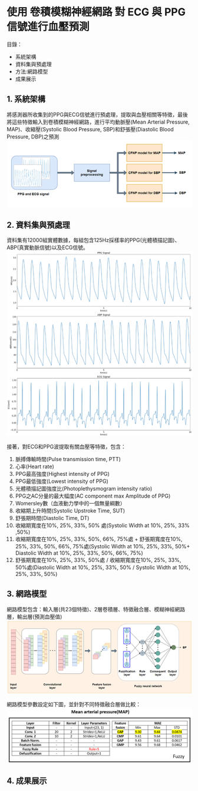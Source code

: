 # 使用 卷積模糊神經網路 對 ECG 與 PPG 信號進行血壓預測

目錄：
- 系統架構
- 資料集與預處理
- 方法:網路模型
- 成果展示

## 1. 系統架構
將感測器所收集到的PPG與ECG信號進行預處理，提取與血壓相關等特徵，最後將這些特徵輸入到卷積模糊神經網路，進行平均動脈壓(Mean Arterial Pressure, MAP)、收縮壓(Systolic Blood Pressure, SBP)和舒張壓(Diastolic Blood Pressure, DBP)之預測
![image](https://github.com/Slaung/Blood-Pressure-Estimation-CFNP/blob/main/Figure1.png)

## 2. 資料集與預處理
資料集有12000組實體數據，每組包含125Hz採樣率的PPG(光體積描記圖)、ABP(真實動脈信號)以及ECG信號。
![image](https://github.com/Slaung/Blood-Pressure-Estimation-CFNP/blob/main/Figure3.png)

接著，對ECG和PPG波提取有關血壓等特徵，包含：
1. 脈搏傳輸時間(Pulse transmission time, PTT)
2. 心率(Heart rate)
3. PPG最高強度(Highest intensity of PPG)
4. PPG最低強度(Lowest intensity of PPG)
5. 光體積描記圖強度比(Photoplethysmogram intensity ratio)
6. PPG之AC分量的最大幅度(AC component max Amplitude of PPG)
7. Womersley數（血液動力學中的一個無量綱數）
8. 收縮期上升時間(Systolic Upstroke Time, SUT)
9. 舒張期時間(Diastolic Time, DT)
10. 收縮期寬度在10%, 25%, 33%, 50% 處(Systolic Width at 10%, 25%, 33% ,50%)
11. 收縮期寬度在10%, 25%, 33%, 50%, 66%, 75%處 + 舒張期寬度在10%, 25%, 33%, 50%, 66%, 75%處(Systolic Width at 10%, 25%, 33%, 50%+ Diastolic Width at 10%, 25%, 33%, 50%, 66%, 75%)
12. 舒張期寬度在10%, 25%, 33%, 50%處 / 收縮期寬度在10%, 25%, 33%, 50%處(Diastolic Width at 10%, 25%, 33%, 50% / Systolic Width at 10%, 25%, 33%, 50%)

## 3. 網路模型
網路模型包含：輸入層(共23個特徵)、2層卷積層、特徵融合層、模糊神經網路層，輸出層(預測血壓值)
![image](https://github.com/Slaung/Blood-Pressure-Estimation-CFNP/blob/main/Figure2.png)

網路模型參數設定如下圖，並針對不同特徵融合層做比較：
![image](https://github.com/Slaung/Blood-Pressure-Estimation-CFNP/blob/main/Figure7.png)

## 4. 成果展示
